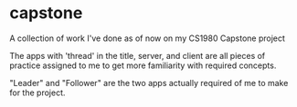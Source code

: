 # capstone
A collection of work I've done as of now on my CS1980 Capstone project


The apps with 'thread' in the title, server, and client are all pieces of practice assigned to me to get more familiarity with required concepts.

"Leader" and "Follower" are the two apps actually required of me to make for the project.

